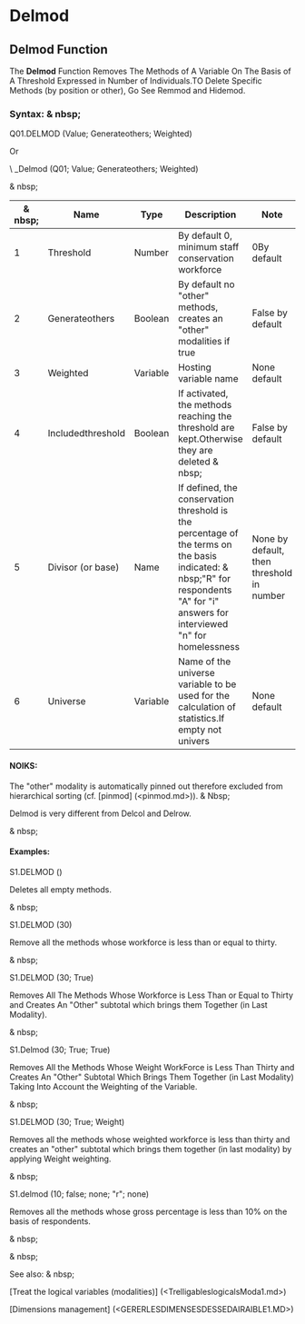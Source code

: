 # Delmod

## Delmod Function

The **Delmod** Function Removes The Methods of A Variable On The Basis of A Threshold Expressed in Number of Individuals.TO Delete Specific Methods (by position or other), Go See Remmod and Hidemod.

### Syntax: & nbsp;

Q01.DELMOD (Value; Generateothers; Weighted)

Or

\ _Delmod (Q01; Value; Generateothers; Weighted)

& nbsp;

|& nbsp;|**Name** |**Type** |**Description** |**Note** |
|--- |--- |--- |--- |--- |
|&#49;|Threshold |Number |By default 0, minimum staff conservation workforce |&#48;By default |
|&#50;|Generateothers |Boolean |By default no "other" methods, creates an "other" modalities if true |False by default |
|&#51;|Weighted |Variable |Hosting variable name |None default |
|&#52;|Includedthreshold |Boolean |If activated, the methods reaching the threshold are kept.Otherwise they are deleted & nbsp;|False by default |
|&#53;|Divisor (or base) |Name |If defined, the conservation threshold is the percentage of the terms on the basis indicated: & nbsp;"R" for respondents "A" for "i" answers for interviewed "n" for homelessness |None by default, then threshold in number |
|&#54;|Universe |Variable |Name of the universe variable to be used for the calculation of statistics.If empty not univers |None default |

#### NOIKS:

The "other" modality is automatically pinned out therefore excluded from hierarchical sorting (cf. [pinmod] (<pinmod.md>)). & Nbsp;

Delmod is very different from Delcol and Delrow.

& nbsp;

#### Examples:

S1.DELMOD ()

Deletes all empty methods.

& nbsp;

S1.DELMOD (30)

Remove all the methods whose workforce is less than or equal to thirty.

& nbsp;

S1.DELMOD (30; True)

Removes All The Methods Whose Workforce is Less Than or Equal to Thirty and Creates An "Other" subtotal which brings them Together (in Last Modality).

& nbsp;

S1.Delmod (30; True; True)

Removes All the Methods Whose Weight WorkForce is Less Than Thirty and Creates An "Other" Subtotal Which Brings Them Together (in Last Modality) Taking Into Account the Weighting of the Variable.

& nbsp;

S1.DELMOD (30; True; Weight)

Removes all the methods whose weighted workforce is less than thirty and creates an "other" subtotal which brings them together (in last modality) by applying Weight weighting.

& nbsp;

S1.delmod (10; false; none; "r"; none)

Removes all the methods whose gross percentage is less than 10% on the basis of respondents.

& nbsp;

& nbsp;

See also: & nbsp;

[Treat the logical variables (modalities)] (<TrelligableslogicalsModa1.md>)

[Dimensions management] (<GERERLESDIMENSESDESSEDAIRAIBLE1.MD>)